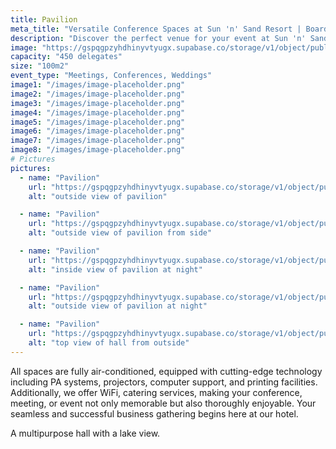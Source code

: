 ```yaml
---
title: Pavilion
meta_title: "Versatile Conference Spaces at Sun 'n' Sand Resort | Boardrooms and Meeting Halls for Every Event"
description: "Discover the perfect venue for your event at Sun 'n' Sand Resort. Explore our diverse conference spaces, from intimate boardrooms to spacious meeting halls. Ideal for gatherings of 20 to 1200 attendees, our versatile venues ensure a seamless and successful event experience on the shores of Lake Malawi."
image: "https://gspqgpzyhdhinyvtyugx.supabase.co/storage/v1/object/public/images/conferenceRoomsPage/pavilion/outside-view-of-pavilion.jpg?t=2024-02-02T14%3A36%3A40.778Z"
capacity: "450 delegates"
size: "100m2"
event_type: "Meetings, Conferences, Weddings"
image1: "/images/image-placeholder.png"
image2: "/images/image-placeholder.png"
image3: "/images/image-placeholder.png"
image4: "/images/image-placeholder.png"
image5: "/images/image-placeholder.png"
image6: "/images/image-placeholder.png"
image7: "/images/image-placeholder.png"
image8: "/images/image-placeholder.png"
# Pictures
pictures:
  - name: "Pavilion"
    url: "https://gspqgpzyhdhinyvtyugx.supabase.co/storage/v1/object/public/images/conferenceRoomsPage/pavilion/outside-view-of-pavilion.jpg?t=2024-02-02T14%3A36%3A40.778Z"
    alt: "outside view of pavilion"

  - name: "Pavilion"
    url: "https://gspqgpzyhdhinyvtyugx.supabase.co/storage/v1/object/public/images/conferenceRoomsPage/pavilion/outside-view-of-pavilion-from-side.jpg?t=2024-02-02T14%3A38%3A44.320Z"
    alt: "outside view of pavilion from side"

  - name: "Pavilion"
    url: "https://gspqgpzyhdhinyvtyugx.supabase.co/storage/v1/object/public/images/conferenceRoomsPage/pavilion/inside-view-of-pavilion-at-night.jpg?t=2024-02-02T14%3A40%3A20.780Z"
    alt: "inside view of pavilion at night"

  - name: "Pavilion"
    url: "https://gspqgpzyhdhinyvtyugx.supabase.co/storage/v1/object/public/images/conferenceRoomsPage/pavilion/outside-view-of-pavilion-at-night.jpg?t=2024-02-02T14%3A41%3A35.993Z"
    alt: "outside view of pavilion at night"

  - name: "Pavilion"
    url: "https://gspqgpzyhdhinyvtyugx.supabase.co/storage/v1/object/public/images/conferenceRoomsPage/pavilion/top-view-of-hall-from-outside.jpg?t=2024-02-02T14%3A44%3A32.354Z"
    alt: "top view of hall from outside"
---
```


All spaces are fully air-conditioned, equipped with cutting-edge technology including PA systems, projectors, computer support, and printing facilities. Additionally, we offer WiFi, catering services, making your conference, meeting, or event not only memorable but also thoroughly enjoyable. Your seamless and successful business gathering begins here at our hotel.

A multipurpose hall with a lake view.
